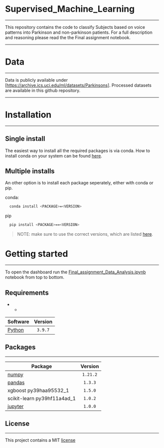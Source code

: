 # Supervised_Machine_Learning
***
This repository contains the code to classify Subjects based on voice patterns into Parkinson and non-parkinson patients. For a full description and reasoning please read the the Final assignment notebook. 

***
# Data
***
Data is publicly available under [https://archive.ics.uci.edu/ml/datasets/Parkinsons]. Processed datasets are available in this github repository.
***

# Installation
***
## Single install
The easiest way to install all the required packages is via conda. How to install conda on your system can be found [here](https://docs.anaconda.com/anaconda/install/index.html).



## Multiple installs
An other option is to install each package seperately, either with conda or pip.

conda:
```bash
  conda install <PACKAGE>=<VERSION>
```

pip
```bash
  pip install <PACKAGE>==<VERSION>
```

> NOTE: make sure to use the correct versions, which are listed [here](#packages).

# Getting started
* * *
To open the dashboard run the [Final_assignment_Data_Analysis.ipynb](analysis/Final_assignment_Data_Analysis.ipynb) notebook from top to bottom.


## Requirements
* * 
| Software                          | Version  |
| --------------------------------- | :------: |
| [Python](https://www.python.org/) | `3.9.7`  |    


## Packages
* * *
| Package                                              | Version  |
| ---------------------------------------------------- | :------: |
| [numpy](https://numpy.org/)                          | `1.21.2` |
| [pandas](https://pandas.pydata.org/)                 | `1.3.3`  |
| xgboost  py39haa95532_1                            | `1.5.0`  | 
| scikit-learn    py39hf11a4ad_1                     | `1.0.2`  |            
| [jupyter](https://jupyter.org/)                      | `1.0.0`  |




## License
* * * 
This project contains a MIT [license](./LICENSE.md)
